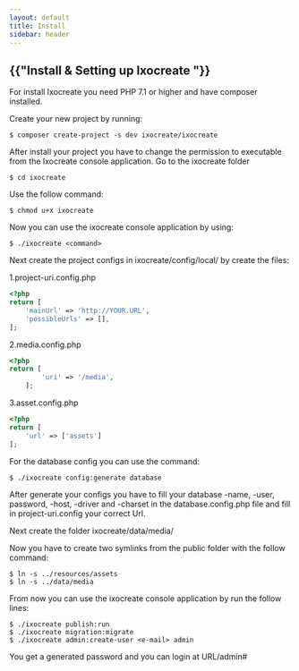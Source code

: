 ```yaml
---
layout: default
title: Install
sidebar: header
---
```

<h2 class="green"> {{"Install & Setting up Ixocreate "}}</h2>

For install Ixocreate you need PHP 7.1 or higher and have composer installed.



Create your new project by running:
```console
$ composer create-project -s dev ixocreate/ixocreate
```
After install your project you have to change the permission to executable from the Ixocreate console application.
Go to the ixocreate folder
```console
$ cd ixocreate
```
Use the follow command:
```console
$ chmod u+x ixocreate
```
    
Now you can use the ixocreate console application by using:
```console
$ ./ixocreate <command>
```
Next create the project configs in ixocreate/config/local/ by create the files:

1.project-uri.config.php
```php
<?php
return [
    'mainUrl' => 'http://YOUR.URL',
    'possibleUrls' => [],
];
```
2.media.config.php
```php
<?php
return [
        'uri' => '/media',
    ];    
```

3.asset.config.php
```php
<?php
return [
    'url' => ['assets']
];
```
For the database config you can use the command:

```console
$ ./ixocreate config:generate database
```

After generate your configs you have to fill your database -name, -user, password, -host, -driver and -charset in the database.config.php
file and fill in project-uri.config your correct Url.


Next create the folder ixocreate/data/media/


Now you have to create two symlinks from the public folder with the follow command:
```console
$ ln -s ../resources/assets
$ ln -s ../data/media
```

From now you can use the ixocreate console application by run the follow lines:

```console
$ ./ixocreate publish:run
$ ./ixocreate migration:migrate
$ ./ixocreate admin:create-user <e-mail> admin
```

You get a generated password and you can login at URL/admin#